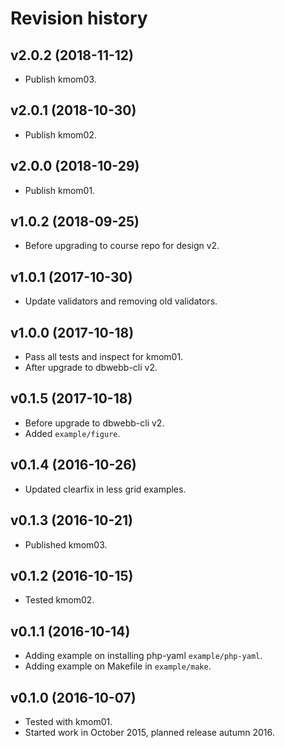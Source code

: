 Revision history
===================


v2.0.2 (2018-11-12)
-------------------

* Publish kmom03.



v2.0.1 (2018-10-30)
-------------------

* Publish kmom02.



v2.0.0 (2018-10-29)
-------------------

* Publish kmom01.



v1.0.2 (2018-09-25)
-------------------

* Before upgrading to course repo for design v2.



v1.0.1 (2017-10-30)
-------------------

* Update validators and removing old validators.



v1.0.0 (2017-10-18)
-------------------

* Pass all tests and inspect for kmom01.
* After upgrade to dbwebb-cli v2.



v0.1.5 (2017-10-18)
-------------------

* Before upgrade to dbwebb-cli v2.
* Added `example/figure`.



v0.1.4 (2016-10-26)
-------------------

* Updated clearfix in less grid examples.



v0.1.3 (2016-10-21)
-------------------

* Published kmom03.



v0.1.2 (2016-10-15)
-------------------

* Tested kmom02.



v0.1.1 (2016-10-14)
-------------------

* Adding example on installing php-yaml `example/php-yaml`.
* Adding example on Makefile in `example/make`.



v0.1.0 (2016-10-07)
-------------------

* Tested with kmom01.
* Started work in October 2015, planned release autumn 2016.
